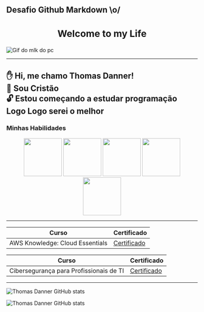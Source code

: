 ## Desafio Github Markdown \o/

### <center><h2> Welcome to my Life </center></h2>

![Gif do mlk do pc](https://media0.giphy.com/media/v1.Y2lkPTc5MGI3NjExeGo0cWV3dXNzb3RkbHVybWVpczlwNHlsNnozcDBmZmoyYjRxaGhpdSZlcD12MV9pbnRlcm5hbF9naWZfYnlfaWQmY3Q9Zw/rhZr8u3cvxe0ksf1ej/giphy.webp)

---------
✋ Hi, me chamo Thomas Danner!<br>
🙏 Sou Cristão <br> 
🔓 Estou começando a estudar programação <br>
Logo Logo serei o melhor
----------------------
### Minhas Habilidades
<p align="center">
<img src="https://cdn.jsdelivr.net/gh/devicons/devicon@latest/icons/windows11/windows11-original.svg" width= "100px"> <img src="https://cdn.jsdelivr.net/gh/devicons/devicon@latest/icons/amazonwebservices/amazonwebservices-original-wordmark.svg" width= "100px"> <img src="https://cdn.jsdelivr.net/gh/devicons/devicon@latest/icons/mysql/mysql-original-wordmark.svg" width= "100px"> <img src="https://cdn.jsdelivr.net/gh/devicons/devicon@latest/icons/google/google-original-wordmark.svg" width= "100px"> <img src="https://cdn.jsdelivr.net/gh/devicons/devicon@latest/icons/github/github-original-wordmark.svg" width= "100px">
</p>

-----

| Curso | Certificado |
|------- | ------------|
|AWS Knowledge: Cloud Essentials |[Certificado](https://www.credly.com/badges/8f2b0f29-5a7d-4979-8392-be506c5395a5/linked_in_profile)

| Curso | Certificado |
|------ | ------------|
|Cibersegurança para Profissionais de TI |[Certificado](https://www.linkedin.com/learning/certificates/fe2c4c020fa7ec71600d867e231588d782b1c98571f3860ba96c7bb214f57df5?lipi=urn%3Ali%3Apage%3Ad_flagship3_profile_view_base_certifications_details%3Be2PjykzcTSWkkcIqWVNSPg%3D%3D)


------
![Thomas Danner GitHub stats](https://github-readme-stats.vercel.app/api?username=thomasdanner29&show_icons=true&theme=dark)

![Thomas Danner GitHub stats](https://github-readme-stats.vercel.app/api/top-langs/?username=thomasdanner29&layout=compact&langs_count=7&theme-dracula)
